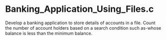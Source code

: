 # Banking_Application_Using_Files.c
Develop a banking application to store details of accounts in a file. Count the number of account holders based on a search condition such as-whose balance is less than the minimum balance.
